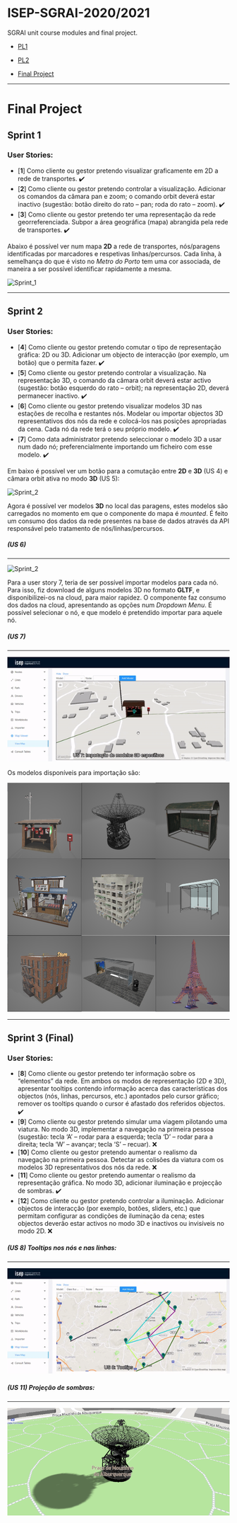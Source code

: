 # ISEP-SGRAI-2020/2021
SGRAI unit course modules and final project.

* [PL1](./PL1)

* [PL2](./PL2)

* [Final Project](./MapViewer-FinalProject)

--------

# **Final Project**

 ## **Sprint 1**

 ### User Stories:
 * [**1**] Como cliente ou gestor pretendo visualizar graficamente em 2D a rede de transportes. ✔️
 * [**2**] Como cliente ou gestor pretendo controlar a visualização. Adicionar os comandos da câmara pan e zoom; o comando orbit deverá estar inactivo (sugestão: botão direito do rato – pan; roda do rato – zoom). ✔️
 * [**3**] Como cliente ou gestor pretendo ter uma representação da rede georreferenciada. Subpor a área geográfica (mapa) abrangida pela rede de transportes. ✔️

 Abaixo é possível ver num mapa **2D** a rede de transportes, nós/paragens identificadas por marcadores e respetivas linhas/percursos.
 Cada linha, à semelhança do que é visto no *Metro do Porto* tem uma cor associada, de maneira a ser possível identificar rapidamente a mesma.

 ![Sprint_1](./Files/SprintB.gif)

 ----------------

  ## **Sprint 2**

 ### User Stories:
* [**4**] Como cliente ou gestor pretendo comutar o tipo de representação gráfica: 2D ou 3D. Adicionar um objecto de interacção (por exemplo, um botão) que o permita fazer. ✔️
* [**5**] Como cliente ou gestor pretendo controlar a visualização. Na representação 3D, o comando da câmara orbit deverá estar activo (sugestão: botão esquerdo do rato – orbit); na representação 2D, deverá permanecer inactivo. ✔️
* [**6**] Como cliente ou gestor pretendo visualizar modelos 3D nas estações de recolha e restantes nós. Modelar ou importar objectos 3D representativos dos nós da rede e colocá-los nas posições apropriadas da cena. Cada nó da rede terá o seu próprio modelo. ✔️
* [**7**] Como data administrator pretendo seleccionar o modelo 3D a usar num dado nó; preferencialmente importando um ficheiro com esse modelo. ✔️

Em baixo é possível ver um botão para a comutação entre **2D** e **3D** (US 4) e câmara orbit ativa no modo **3D** (US 5):

![Sprint_2](./Files/SprintC.gif)

Agora é possível ver modelos **3D** no local das paragens, estes modelos são carregados no momento em que o componente do mapa é *mounted*. É feito um consumo dos dados da rede presentes na base de dados através da API responsável pelo tratamento de nós/linhas/percursos.

##### (US 6)
--------
![Sprint_2](./Files/SprintC_2.gif)

Para a user story 7, teria de ser possível importar modelos para cada nó. Para isso, fiz download de alguns modelos 3D no formato **GLTF**, e disponibilizei-os na cloud, para maior rapidez. O componente faz consumo dos dados na cloud, apresentando as opções num *Dropdown Menu*. É possível selecionar o nó, e que modelo é pretendido importar para aquele nó.

##### (US 7)
------
![Sprint_2](./Files/SprintC_3.gif)

Os modelos disponíveis para importação são:

![Models](./Files/models.png)

 ----------------

  ## **Sprint 3 (Final)**

 ### User Stories:

 * [**8**] Como cliente ou gestor pretendo ter informação sobre os “elementos” da rede. Em ambos os modos de representação (2D e 3D), apresentar tooltips contendo informação acerca das características dos objectos (nós, linhas, percursos, etc.) apontados pelo cursor gráfico; remover os tooltips quando o cursor é afastado dos referidos objectos. ✔️
* [**9**] Como cliente ou gestor pretendo simular uma viagem pilotando uma viatura. No modo 3D, implementar a navegação na primeira pessoa (sugestão: tecla ‘A’ – rodar para a esquerda; tecla ‘D’ – rodar para a direita; tecla ‘W’ – avançar; tecla ‘S’ – recuar). ❌
* [**10**] Como cliente ou gestor pretendo aumentar o realismo da navegação na primeira pessoa. Detectar as colisões da viatura com os modelos 3D representativos dos nós da rede. ❌
* [**11**] Como cliente ou gestor pretendo aumentar o realismo da representação gráfica. No modo 3D, adicionar iluminação e projecção de sombras. ✔️
* [**12**] Como cliente ou gestor pretendo controlar a iluminação. Adicionar objectos de interacção (por exemplo, botões, sliders, etc.) que permitam configurar as condições de iluminação da cena; estes objectos deverão estar activos no modo 3D e inactivos ou invisíveis no modo 2D. ❌

##### (US 8) Tooltips nos nós e nas linhas:
------
![Sprint_3](./Files/SprintD.gif)

##### (US 11) Projeção de sombras:
------
![Sprint_3](./Files/shadow.png)